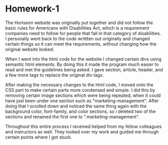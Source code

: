 # Homework-1

The Horiseon website was originally put together and did not follow the basic rules for Americans with Disabilities Act, which is a requirement companies need to follow for people that fall in that category of disabilities. I personally went back to the code writtten out originally and changed certain things so it can meet the requirements, without changing how the original website looked.

When I went into the html code for the website I changed certain divs using semantic html elements. By doing this it made the program much easier to read and met the guidelines being asked. I gave section, article, header, and a few more tags to replace the original div tags.

After making the necessary changes to the html code, I moved onto the CSS part to make certain parts more condensed and simple. I did this by removing certain image sections which were being repeated, when it could have just been under one section such as "marketing-management". After doing that I scrolled down and noticed the same thing again with the background color, font-family, and color sections, so i deleted two of the sections and renamed the first one to ".marketing-management".

Throughout this entire process I received helped from my fellow colleagues and instructors as well. They looked over my work and guided me through certain points where I got stuck. 